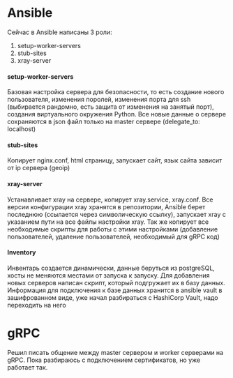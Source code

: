 # Ansible

Сейчас в Ansible написаны 3 роли:
1. setup-worker-servers
2. stub-sites
3. xray-server

#### setup-worker-servers

Базовая настройка сервера для безопасности, то есть создание нового пользователя, изменения поролей, изменения порта для ssh (выбирается рандомно, есть защита от изменения на занятый порт), создания виртуального окружения Python. Все новые данные о сервере сохраняются в json файл только на master сервере (delegate_to: localhost)

#### stub-sites

Копирует nginx.conf, html страницу, запускает сайт, язык сайта зависит от ip сервера (geoip)

#### xray-server

Устанавливает xray на сервере, копирует xray.service, xray.conf. Все версии конфигурации xray хранятся в репозитории, Ansible берет последнюю (ссылается через символическую ссылку), запускает xray с указанием пути на все файлы настройки xray. Так же копирует все необходимые скрипты для работы с этими настройками (добавление пользователей, удаление пользователей, необходимый для gRPC код)

#### Inventory 

Инвентарь создается динамически, данные беруться из postgreSQL, хосты не меняются местами от запуска к запуску. Для добавления новых серверов написан скрипт, который подгружает их в базу данных. Информация для подключения к базе данных хранится в ansible vault в зашифрованном виде, уже начал разбираться с HashiCorp Vault, надо переходить на него


# gRPC 

Решил писать общение между master сервером и worker серверами на gRPC. Пока разбираюсь с подключением сертификатов, но уже работает так.